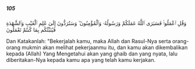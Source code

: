##### 105

<span class="ayah">وَقُلِ ٱعْمَلُوا۟ فَسَيَرَى ٱللَّهُ عَمَلَكُمْ وَرَسُولُهُۥ وَٱلْمُؤْمِنُونَ ۖ وَسَتُرَدُّونَ إِلَىٰ عَٰلِمِ ٱلْغَيْبِ وَٱلشَّهَٰدَةِ فَيُنَبِّئُكُم بِمَا كُنتُمْ تَعْمَلُونَ</span>

<span class="ayah_translation">Dan Katakanlah: "Bekerjalah kamu, maka Allah dan Rasul-Nya serta orang-orang mukmin akan melihat pekerjaanmu itu, dan kamu akan dikembalikan kepada (Allah) Yang Mengetahui akan yang ghaib dan yang nyata, lalu diberitakan-Nya kepada kamu apa yang telah kamu kerjakan.</span>
